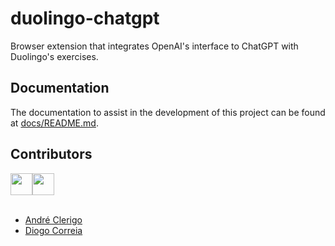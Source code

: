 # duolingo-chatgpt

Browser extension that integrates OpenAI's interface to ChatGPT with Duolingo's exercises.

## Documentation

The documentation to assist in the development of this project can be found at [docs/README.md](docs/README.md).

## Contributors

<div style="display: flex">
  <a href="https://github.com/andreclerigo"><img src="https://avatars.githubusercontent.com/u/30603611?v=4" width="35"/></a>
  <a href="https://github.com/digas99"><img src="https://avatars.githubusercontent.com/u/45766898?v=4" width="35"/></a>
</div>

<br>

- [André Clerigo](https://github.com/andreclerigo)
- [Diogo Correia](https://github.com/digas99)